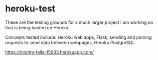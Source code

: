 # heroku-test

These are the testing grounds for a much larger project I am working on that is being hosted on Heroku.

Concepts tested include: Heroku web apps, Flask, sending and parsing requests to send data between webpages, Heroku PostgreSQL

https://mighty-falls-15633.herokuapp.com/
